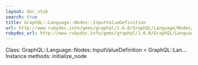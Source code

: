 ```yaml
---
layout: doc_stub
search: true
title: GraphQL::Language::Nodes::InputValueDefinition
url: http://www.rubydoc.info/gems/graphql/1.6.0/GraphQL/Language/Nodes/InputValueDefinition
rubydoc_url: http://www.rubydoc.info/gems/graphql/1.6.0/GraphQL/Language/Nodes/InputValueDefinition
---
```


Class: GraphQL::Language::Nodes::InputValueDefinition < GraphQL::Lan...
Instance methods:
initialize_node

